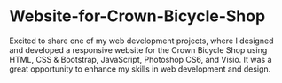 # Website-for-Crown-Bicycle-Shop
Excited to share one of my web development projects, where I designed and developed a responsive website for the Crown Bicycle Shop using HTML, CSS &amp; Bootstrap, JavaScript, Photoshop CS6, and Visio. It was a great opportunity to enhance my skills in web development and design. 
